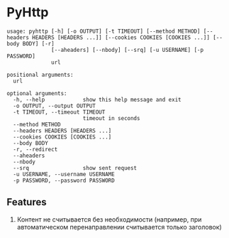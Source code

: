# PyHttp
```
usage: pyhttp [-h] [-o OUTPUT] [-t TIMEOUT] [--method METHOD] [--headers HEADERS [HEADERS ...]] [--cookies COOKIES [COOKIES ...]] [--body BODY] [-r]
              [--aheaders] [--nbody] [--srq] [-u USERNAME] [-p PASSWORD]
              url

positional arguments:
  url

optional arguments:
  -h, --help            show this help message and exit
  -o OUTPUT, --output OUTPUT
  -t TIMEOUT, --timeout TIMEOUT
                        timeout in seconds
  --method METHOD
  --headers HEADERS [HEADERS ...]
  --cookies COOKIES [COOKIES ...]
  --body BODY
  -r, --redirect
  --aheaders
  --nbody
  --srq                 show sent request
  -u USERNAME, --username USERNAME
  -p PASSWORD, --password PASSWORD
```

Features
---
1. Контент не считывается без необходимости
(например, при автоматическом перенаправлении считывается только заголовок)